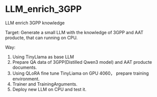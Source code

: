 # LLM_enrich_3GPP
LLM  enrich 3GPP knowledge

Target:
Generate a small LLM with the knowledge of 3GPP and AAT producte, that can running on CPU.

Way:
1. Using TinyLlama as base LLM
2. Prepare QA data of 3GPP(Distilled Qwen3 model) and AAT producte documents.
3. Using QLoRA fine tune TinyLiama on GPU 4060， prepare training environment.
4. Trainer and TrainingArguments.
5. Deploy new LLM on CPU and test it.
